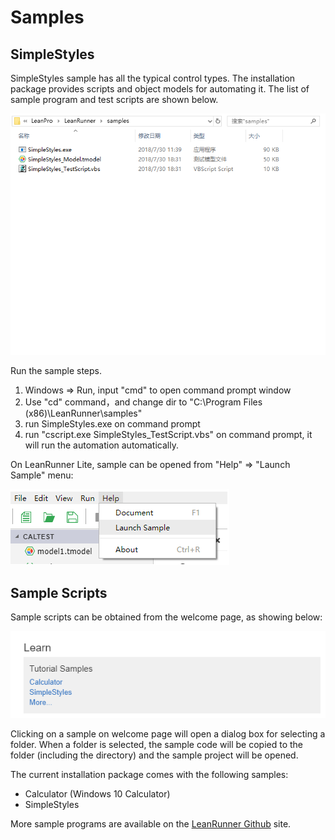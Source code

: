 # Samples

## SimpleStyles

SimpleStyles sample has all the typical control types. The installation package provides scripts and object models for automating it. The list of sample program and test scripts are shown below.

![](/assets/7.1_sample_files.png)

Run the sample steps.
1.	Windows => Run, input "cmd" to open command prompt window
2.	Use "cd" command，and change dir to "C:\Program Files (x86)\LeanRunner\samples"
3.	run SimpleStyles.exe on command prompt
4.	run "cscript.exe SimpleStyles_TestScript.vbs" on command prompt, it will run the automation automatically.

On LeanRunner Lite, sample can be opened from "Help" => "Launch Sample" menu:

![](/assets/open_sample_menu.png)

## Sample Scripts

Sample scripts can be obtained from the welcome page, as showing below:

![](/assets/7-tutorial.png)

Clicking on a sample on welcome page will open a dialog box for selecting a folder. When a folder is selected, the sample code will be copied to the folder (including the directory) and the sample project will be opened.

The current installation package comes with the following samples:
* Calculator (Windows 10 Calculator)
* SimpleStyles

More sample programs are available on the [LeanRunner Github](https://github.com/cuketest/leanrunner) site.



